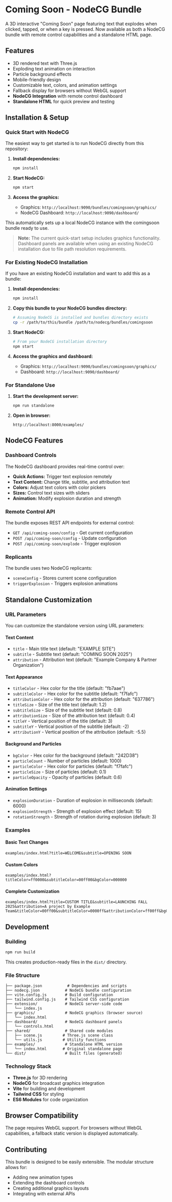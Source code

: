 # Coming Soon - NodeCG Bundle

A 3D interactive "Coming Soon" page featuring text that explodes when clicked, tapped, or when a key is pressed. Now available as both a NodeCG bundle with remote control capabilities and a standalone HTML page.

## Features

- 3D rendered text with Three.js
- Exploding text animation on interaction
- Particle background effects
- Mobile-friendly design
- Customizable text, colors, and animation settings
- Fallback display for browsers without WebGL support
- **NodeCG Integration** with remote control dashboard
- **Standalone HTML** for quick preview and testing

## Installation & Setup

### Quick Start with NodeCG

The easiest way to get started is to run NodeCG directly from this repository:

1. **Install dependencies:**

   ```bash
   npm install
   ```

2. **Start NodeCG:**

   ```bash
   npm start
   ```

3. **Access the graphics:**
   - Graphics: `http://localhost:9090/bundles/comingsoon/graphics/`
   - NodeCG Dashboard: `http://localhost:9090/dashboard/`

This automatically sets up a local NodeCG instance with the comingsoon bundle ready to use.

> **Note:** The current quick-start setup includes graphics functionality. Dashboard panels are available when using an existing NodeCG installation due to file path resolution requirements.

### For Existing NodeCG Installation

If you have an existing NodeCG installation and want to add this as a bundle:

1. **Install dependencies:**

   ```bash
   npm install
   ```

2. **Copy this bundle to your NodeCG bundles directory:**

   ```bash
   # Assuming NodeCG is installed and bundles directory exists
   cp -r /path/to/this/bundle /path/to/nodecg/bundles/comingsoon
   ```

3. **Start NodeCG:**

   ```bash
   # From your NodeCG installation directory
   npm start
   ```

4. **Access the graphics and dashboard:**
   - Graphics: `http://localhost:9090/bundles/comingsoon/graphics/`
   - Dashboard: `http://localhost:9090/dashboard/`

### For Standalone Use

1. **Start the development server:**

   ```bash
   npm run standalone
   ```

2. **Open in browser:**

   ```
   http://localhost:8000/examples/
   ```

## NodeCG Features

### Dashboard Controls

The NodeCG dashboard provides real-time control over:

- **Quick Actions:** Trigger text explosion remotely
- **Text Content:** Change title, subtitle, and attribution text
- **Colors:** Adjust text colors with color pickers
- **Sizes:** Control text sizes with sliders
- **Animation:** Modify explosion duration and strength

### Remote Control API

The bundle exposes REST API endpoints for external control:

- `GET /api/coming-soon/config` - Get current configuration
- `POST /api/coming-soon/config` - Update configuration
- `POST /api/coming-soon/explode` - Trigger explosion

### Replicants

The bundle uses two NodeCG replicants:

- `sceneConfig` - Stores current scene configuration
- `triggerExplosion` - Triggers explosion animations

## Standalone Customization

### URL Parameters

You can customize the standalone version using URL parameters:

#### Text Content

- `title` - Main title text (default: "EXAMPLE SITE")
- `subtitle` - Subtitle text (default: "COMING SOON 2025")
- `attribution` - Attribution text (default: "Example Company & Partner Organization")

#### Text Appearance

- `titleColor` - Hex color for the title (default: "fb7aae")
- `subtitleColor` - Hex color for the subtitle (default: "f7fafc")
- `attributionColor` - Hex color for the attribution (default: "637786")
- `titleSize` - Size of the title text (default: 1.2)
- `subtitleSize` - Size of the subtitle text (default: 0.8)
- `attributionSize` - Size of the attribution text (default: 0.4)
- `titleY` - Vertical position of the title (default: 3)
- `subtitleY` - Vertical position of the subtitle (default: -2)
- `attributionY` - Vertical position of the attribution (default: -5.5)

#### Background and Particles

- `bgColor` - Hex color for the background (default: "242D38")
- `particleCount` - Number of particles (default: 1000)
- `particleColor` - Hex color for particles (default: "f7fafc")
- `particleSize` - Size of particles (default: 0.1)
- `particleOpacity` - Opacity of particles (default: 0.6)

#### Animation Settings

- `explosionDuration` - Duration of explosion in milliseconds (default: 6000)
- `explosionStrength` - Strength of explosion effect (default: 15)
- `rotationStrength` - Strength of rotation during explosion (default: 3)

### Examples

#### Basic Text Changes

```
examples/index.html?title=WELCOME&subtitle=OPENING SOON
```

#### Custom Colors

```
examples/index.html?titleColor=ff0000&subtitleColor=00ff00&bgColor=000000
```

#### Complete Customization

```
examples/index.html?title=CUSTOM TITLE&subtitle=LAUNCHING FALL 2025&attribution=A project by Example Team&titleColor=00ff00&subtitleColor=0000ff&attributionColor=ff00ff&bgColor=111111&titleSize=1.5&subtitleSize=0.9&attributionSize=0.5&titleY=4&subtitleY=-1&attributionY=-6&particleCount=2000&particleColor=00ffff&particleSize=0.15&explosionStrength=20&explosionDuration=5000&rotationStrength=4
```

## Development

### Building

```bash
npm run build
```

This creates production-ready files in the `dist/` directory.

### File Structure

```
├── package.json           # Dependencies and scripts
├── nodecg.json           # NodeCG bundle configuration
├── vite.config.js        # Build configuration
├── tailwind.config.js    # Tailwind CSS configuration
├── extension/            # NodeCG server-side code
│   └── index.js
├── graphics/             # NodeCG graphics (browser source)
│   └── index.html
├── dashboard/            # NodeCG dashboard panels
│   └── controls.html
├── shared/               # Shared code modules
│   ├── scene.js         # Three.js scene class
│   └── utils.js         # Utility functions
├── examples/             # Standalone HTML version
│   └── index.html       # Original standalone page
└── dist/                 # Built files (generated)
```

### Technology Stack

- **Three.js** for 3D rendering
- **NodeCG** for broadcast graphics integration
- **Vite** for building and development
- **Tailwind CSS** for styling
- **ES6 Modules** for code organization

## Browser Compatibility

The page requires WebGL support. For browsers without WebGL capabilities, a fallback static version is displayed automatically.

## Contributing

This bundle is designed to be easily extensible. The modular structure allows for:

- Adding new animation types
- Extending the dashboard controls
- Creating additional graphics layouts
- Integrating with external APIs
